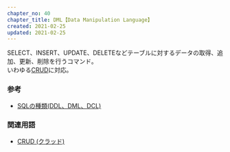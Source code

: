```yaml
---
chapter_no: 40
chapter_title: DML【Data Manipulation Language】
created: 2021-02-25
updated: 2021-02-25
---
```

SELECT、INSERT、UPDATE、DELETEなどテーブルに対するデータの取得、追加、更新、削除を行うコマンド。  
いわゆる[CRUD](#CRUD (クラッド))に対応。

### 参考
- [SQLの種類(DDL、DML、DCL)](https://morizyun.github.io/database/sql-ddl-dml-dcl.html)

### 関連用語
- [CRUD (クラッド)](#CRUD (クラッド))

